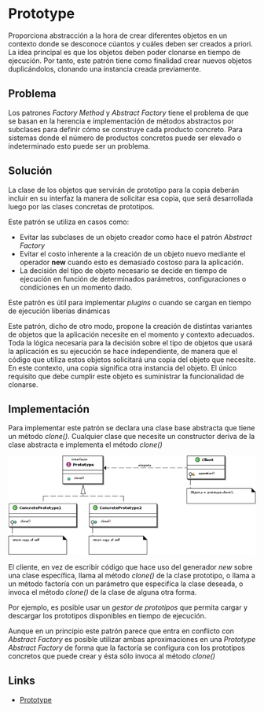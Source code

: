 # Prototype

Proporciona abstracción a la hora de crear diferentes objetos en un contexto donde se desconoce cúantos y cuáles 
deben ser creados a priori. La idea principal es que los objetos deben poder clonarse en tiempo de ejecución. 
Por tanto, este patrón tiene como finalidad crear nuevos objetos duplicándolos, clonando una instancia creada previamente.


## Problema

Los patrones *Factory Method* y *Abstract Factory* tiene el problema de que se basan en la herencia e implementación de
métodos abstractos por subclases para definir cómo se construye cada producto concreto. Para sistemas donde el número
de productos concretos puede ser elevado o indeterminado esto puede ser un problema.

## Solución

La clase de los objetos que servirán de prototipo para la copia deberán incluir en su interfaz la manera de solicitar
esa copia, que será desarrollada luego por las clases concretas de prototipos.

Este patrón se utiliza en casos como:
- Evitar las subclases de un objeto creador como hace el patrón <i>Abstract Factory</i>
- Evitar el costo inherente a la creación de un objeto nuevo mediante el operador <b>new</b> cuando esto es demasiado costoso para la aplicación.
-  La decisión del tipo de objeto necesario se decide en tiempo de ejecución en función de determinados parámetros, 
configuraciones o condiciones en un momento dado.

Este patrón es útil para implementar *plugins* o cuando se cargan en tiempo de ejecución liberías dinámicas

Este patrón, dicho de otro modo, propone la creación de distintas variantes de objetos que la aplicación necesite en el 
momento y contexto adecuados. Toda la lógica necesaria para la decisión sobre el tipo de objetos que usará la aplicación
es su ejecución se hace independiente, de manera que el código que utiliza estos objetos solicitará una copia del objeto
que necesite. En este contexto, una copia significa otra instancia del objeto. El único requisito que debe cumplir
este objeto es suministrar la funcionalidad de clonarse.

## Implementación

Para implementar este patrón se declara una clase base abstracta que tiene un método *clone()*. Cualquier clase que
necesite un constructor deriva de la clase abstracta e implementa el método *clone()*

![Prototype](example/imgs/Prototype.png)

El cliente, en vez de escribir código que hace uso del generador *new* sobre una clase específica, llama al método
*clone()* de la clase prototipo, o llama a un método factoría con un parámetro que especifíca la clase deseada, o invoca el 
método *clone()* de la clase de alguna otra forma.

Por ejemplo, es posible usar un *gestor de prototipos* que permita cargar y descargar los prototipos disponibles en 
tiempo de ejecución.

Aunque en un principio este patrón parece que entra en conflicto con *Abstract Factory* es posible utilizar ambas
aproximaciones en una *Prototype Abstract Factory* de forma que la factoría se configura con los prototipos concretos
que puede crear y ésta sólo invoca al método *clone()*

## Links
* [Prototype](https://es.wikipedia.org/wiki/Prototype_%28patr%C3%B3n_de_dise%C3%B1o%29)
